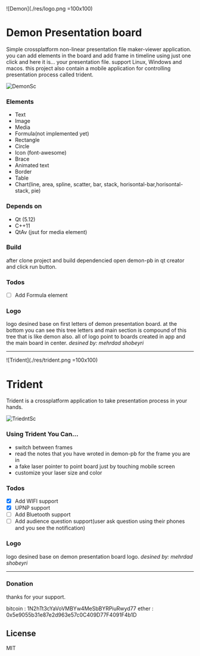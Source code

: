 ![Demon](./res/logo.png =100x100)

# Demon Presentation board
Simple crossplatform non-linear presentation file maker-viewer application. you can add elements in the board and add frame in timeline using just one click and here it is... your presentation file. support Linux, Windows and macos.
this project also contain a mobile application for controlling presentation process called trident.

![DemonSc](./screenshots/dpb.png)

### Elements
- Text
- Image
- Media
- Formula(not implemented yet)
- Rectangle
- Circle
- Icon (font-awesome)
- Brace
- Animated text
- Border
- Table
- Chart(line, area, spline, scatter, bar, stack, horisontal-bar,horisontal-stack, pie)

### Depends on
- Qt (5.12)
 - C++11
 - QtAv (jsut for media element)

### Build
after clone project and build dependencied open demon-pb in qt creator and click run button.

### Todos
- [ ] Add Formula element

### Logo
logo desined base on first letters of demon presentation board.
at the bottom you can see this tree letters and main section is compound of this tree that is like demon also. all of logo point to boards created in app and the main board in center.
*desined by: mehrdad shobeyri*

----

![Trident](./res/trident.png =100x100)

# Trident
Trident is a crossplatform application to take presentation process in your hands.

![TriedntSc](./screenshots/trident.png)

### Using Trident You Can...
- switch between frames
- read the notes that you have wroted in demon-pb for the frame you are in
- a fake laser pointer to point board just by touching mobile screen
- customize your laser size and color

### Todos
- [x] Add WIFI support
- [x] UPNP support
- [ ] Add Bluetooth support
- [ ] Add audience question support(user ask question using their phones and you see the notification)

### Logo
logo desined base on demon presentation board logo.
*desined by: mehrdad shobeyri*

----
### Donation
thanks for your support.

 bitcoin : 1N2hTt3cYaVoVMBYw4MeSbBYRPiuRwyd77
 ether :   0x5e9055b31e87e2d963e57c0C409D77F4091F4b1D

License
----

MIT



